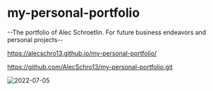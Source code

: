 # my-personal-portfolio

--The portfolio of Alec Schroetlin. For future business endeavors and personal projects--

https://alecschro13.github.io/my-personal-portfolio/

https://github.com/AlecSchro13/my-personal-portfolio.git


![2022-07-05](https://user-images.githubusercontent.com/105956930/177444894-733960aa-006d-4201-b78d-e7e617caa2b7.png)

